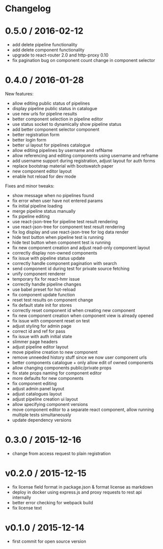 # Changelog

0.5.0 / 2016-02-12
==================

  * add delete pipeline functionality
  * add delete component functionality
  * upgrade to react-router 2.0 and http-proxy 0.10
  * fix pagination bug on component count change in component selector

0.4.0 / 2016-01-28
==================

New features:
  * allow editing public status of pipelines
  * display pipeline public status in catalogue
  * use new urls for pipeline results
  * better component selection in pipeline editor
  * use status socket to dynamically show pipeline status
  * add better component selector component
  * better registration form
  * better login form
  * better ui layout for pipelines catalogue
  * allow editing pipelines by username and refName
  * allow referencing and editing components using username and refname
  * add username support during registration, adjust layout for auth forms
  * replace bootstrap material with bootswatch paper
  * new component editor layout
  * enable hot reload for dev mode

Fixes and minor tweaks:
  * show message when no pipelines found
  * fix error when user have not entered params
  * fix initial pipeline loading
  * merge pipeline status manually
  * fix pipeline editing
  * use react-json-tree for pipeline test result rendering
  * use react-json-tree for component test result rendering
  * fix log display and use react-json-tree for log data render
  * hide test button when pipeline test is running
  * hide test button when component test is running
  * fix new component creation and adjust read-only component layout
  * correctly display non-owned components
  * fix issue with pipeline status update
  * correctly handle component pagination with search
  * send component id during test for private source fetching
  * unify component renderer
  * temporary fix for react-hmr issue
  * correctly handle pipeline changes
  * use babel preset for hot-reload
  * fix component update function
  * reset test results on component change
  * fix default state init for stores
  * correctly reset component id when creating new component
  * fix new component creation when component view is already opened
  * fix issue with component reset on test
  * adjust styling for admin page
  * correct id and ref for pass
  * fix issue with auth initial state
  * slimmer page headers
  * adjust pipeline editor layout
  * move pipeline creation to new component
  * remove unneeded history stuff since we now user component urls
  * better components catalogue + only allow edit of owned components
  * allow changing components public/private props
  * fix state props naming for component editor
  * more defaults for new components
  * fix component editing
  * adjust admin panel layout
  * adjust catalogues layout
  * adjust pipeline creation ui layout
  * allow specifying component versions
  * move component editor to a separate react component, allow running multiple tests simultaneously
  * update dependency versions

0.3.0 / 2015-12-16
==================

  * change from access request to plain registration

v0.2.0 / 2015-12-15
===================

  * fix license field format in package.json & format license as markdown
  * deploy in docker using express.js and proxy requests to rest api internally
  * better error checking for webpack build
  * fix license text

v0.1.0 / 2015-12-14
===================

  * first commit for open source version
